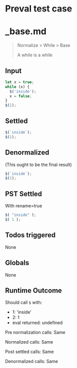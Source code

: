 # Preval test case

# _base.md

> Normalize > While > Base
>
> A while is a while

## Input

`````js filename=intro
let x = true;
while (x) {
  $('inside');
  x = false;
}
$(1);
`````


## Settled


`````js filename=intro
$(`inside`);
$(1);
`````


## Denormalized
(This ought to be the final result)

`````js filename=intro
$(`inside`);
$(1);
`````


## PST Settled
With rename=true

`````js filename=intro
$( "inside" );
$( 1 );
`````


## Todos triggered


None


## Globals


None


## Runtime Outcome


Should call `$` with:
 - 1: 'inside'
 - 2: 1
 - eval returned: undefined

Pre normalization calls: Same

Normalized calls: Same

Post settled calls: Same

Denormalized calls: Same
